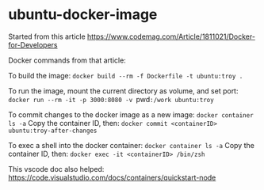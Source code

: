 # ubuntu-docker-image

Started from this article https://www.codemag.com/Article/1811021/Docker-for-Developers


Docker commands from that article:

To build the image:
`docker build --rm -f Dockerfile -t ubuntu:troy .`

To run the image, mount the current directory as volume, and set port:
`docker run --rm -it -p 3000:8080 -v `pwd`:/work ubuntu:troy`

To commit changes to the docker image as a new image:
`docker container ls -a`
Copy the container ID, then:
`docker commit <containerID> ubuntu:troy-after-changes`

To exec a shell into the docker container:
`docker container ls -a`
Copy the container ID, then:
`docker exec -it <containerID> /bin/zsh`


This vscode doc also helped:
https://code.visualstudio.com/docs/containers/quickstart-node